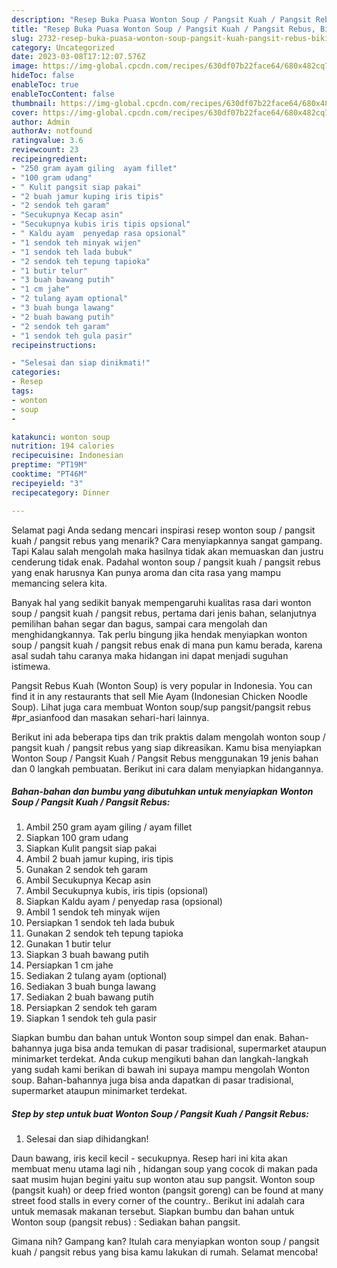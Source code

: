 ```yaml
---
description: "Resep Buka Puasa Wonton Soup / Pangsit Kuah / Pangsit Rebus, Bikin Ngiler"
title: "Resep Buka Puasa Wonton Soup / Pangsit Kuah / Pangsit Rebus, Bikin Ngiler"
slug: 2732-resep-buka-puasa-wonton-soup-pangsit-kuah-pangsit-rebus-bikin-ngiler
category: Uncategorized
date: 2023-03-08T17:12:07.576Z
image: https://img-global.cpcdn.com/recipes/630df07b22face64/680x482cq70/wonton-soup-pangsit-kuah-pangsit-rebus-foto-resep-utama.jpg
hideToc: false
enableToc: true
enableTocContent: false
thumbnail: https://img-global.cpcdn.com/recipes/630df07b22face64/680x482cq70/wonton-soup-pangsit-kuah-pangsit-rebus-foto-resep-utama.jpg
cover: https://img-global.cpcdn.com/recipes/630df07b22face64/680x482cq70/wonton-soup-pangsit-kuah-pangsit-rebus-foto-resep-utama.jpg
author: Admin
authorAv: notfound
ratingvalue: 3.6
reviewcount: 23
recipeingredient:
- "250 gram ayam giling  ayam fillet"
- "100 gram udang"
- " Kulit pangsit siap pakai"
- "2 buah jamur kuping iris tipis"
- "2 sendok teh garam"
- "Secukupnya Kecap asin"
- "Secukupnya kubis iris tipis opsional"
- " Kaldu ayam  penyedap rasa opsional"
- "1 sendok teh minyak wijen"
- "1 sendok teh lada bubuk"
- "2 sendok teh tepung tapioka"
- "1 butir telur"
- "3 buah bawang putih"
- "1 cm jahe"
- "2 tulang ayam optional"
- "3 buah bunga lawang"
- "2 buah bawang putih"
- "2 sendok teh garam"
- "1 sendok teh gula pasir"
recipeinstructions:

- "Selesai dan siap dinikmati!"
categories:
- Resep
tags:
- wonton
- soup
- 

katakunci: wonton soup  
nutrition: 194 calories
recipecuisine: Indonesian
preptime: "PT19M"
cooktime: "PT46M"
recipeyield: "3"
recipecategory: Dinner

---
```



Selamat pagi Anda sedang mencari inspirasi resep wonton soup / pangsit kuah / pangsit rebus yang menarik? Cara menyiapkannya sangat gampang. Tapi Kalau salah mengolah maka hasilnya tidak akan memuaskan dan justru cenderung tidak enak. Padahal wonton soup / pangsit kuah / pangsit rebus yang enak harusnya Kan punya aroma dan cita rasa yang mampu memancing selera kita.


Banyak hal yang sedikit banyak mempengaruhi kualitas rasa dari wonton soup / pangsit kuah / pangsit rebus, pertama dari jenis bahan, selanjutnya pemilihan bahan segar dan bagus, sampai cara mengolah dan menghidangkannya. Tak perlu bingung jika hendak menyiapkan wonton soup / pangsit kuah / pangsit rebus enak di mana pun kamu berada, karena asal sudah tahu caranya maka hidangan ini dapat menjadi suguhan istimewa.

Pangsit Rebus Kuah (Wonton Soup) is very popular in Indonesia. You can find it in any restaurants that sell Mie Ayam (Indonesian Chicken Noodle Soup). Lihat juga cara membuat Wonton soup/sup pangsit/pangsit rebus #pr_asianfood dan masakan sehari-hari lainnya.


Berikut ini ada beberapa tips dan trik praktis dalam mengolah wonton soup / pangsit kuah / pangsit rebus yang siap dikreasikan. Kamu bisa menyiapkan Wonton Soup / Pangsit Kuah / Pangsit Rebus menggunakan 19 jenis bahan dan 0 langkah pembuatan. Berikut ini cara dalam menyiapkan hidangannya.

<!--inarticleads1-->

##### Bahan-bahan dan bumbu yang dibutuhkan untuk menyiapkan Wonton Soup / Pangsit Kuah / Pangsit Rebus:

1. Ambil 250 gram ayam giling / ayam fillet
1. Siapkan 100 gram udang
1. Siapkan  Kulit pangsit siap pakai
1. Ambil 2 buah jamur kuping, iris tipis
1. Gunakan 2 sendok teh garam
1. Ambil Secukupnya Kecap asin
1. Ambil Secukupnya kubis, iris tipis (opsional)
1. Siapkan  Kaldu ayam / penyedap rasa (opsional)
1. Ambil 1 sendok teh minyak wijen
1. Persiapkan 1 sendok teh lada bubuk
1. Gunakan 2 sendok teh tepung tapioka
1. Gunakan 1 butir telur
1. Siapkan 3 buah bawang putih
1. Persiapkan 1 cm jahe
1. Sediakan 2 tulang ayam (optional)
1. Sediakan 3 buah bunga lawang
1. Sediakan 2 buah bawang putih
1. Persiapkan 2 sendok teh garam
1. Siapkan 1 sendok teh gula pasir


Siapkan bumbu dan bahan untuk Wonton soup simpel dan enak. Bahan-bahannya juga bisa anda temukan di pasar tradisional, supermarket ataupun minimarket terdekat. Anda cukup mengikuti bahan dan langkah-langkah yang sudah kami berikan di bawah ini supaya mampu mengolah Wonton soup. Bahan-bahannya juga bisa anda dapatkan di pasar tradisional, supermarket ataupun minimarket terdekat. 

<!--inarticleads2-->

##### Step by step untuk buat Wonton Soup / Pangsit Kuah / Pangsit Rebus:


1. Selesai dan siap dihidangkan!

Daun bawang, iris kecil kecil - secukupnya. Resep hari ini kita akan membuat menu utama lagi nih , hidangan soup yang cocok di makan pada saat musim hujan begini yaitu sup wonton atau sup pangsit. Wonton soup (pangsit kuah) or deep fried wonton (pangsit goreng) can be found at many street food stalls in every corner of the country.. Berikut ini adalah cara untuk memasak makanan tersebut. Siapkan bumbu dan bahan untuk Wonton soup (pangsit rebus) : Sediakan bahan pangsit. 

Gimana nih? Gampang kan? Itulah cara menyiapkan wonton soup / pangsit kuah / pangsit rebus yang bisa kamu lakukan di rumah. Selamat mencoba!
